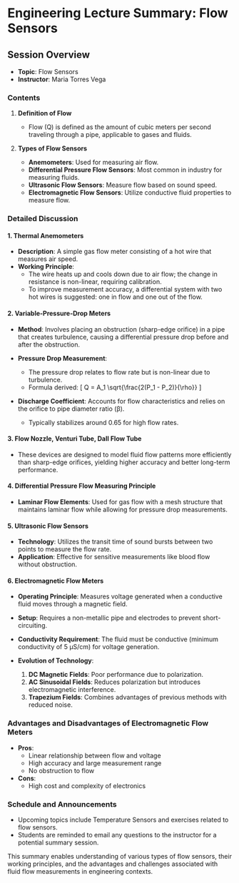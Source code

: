 # Engineering Lecture Summary: Flow Sensors

## Session Overview
- **Topic**: Flow Sensors
- **Instructor**: Maria Torres Vega

### Contents
1. **Definition of Flow**
   - Flow (Q) is defined as the amount of cubic meters per second traveling through a pipe, applicable to gases and fluids.

2. **Types of Flow Sensors**
   - **Anemometers**: Used for measuring air flow.
   - **Differential Pressure Flow Sensors**: Most common in industry for measuring fluids.
   - **Ultrasonic Flow Sensors**: Measure flow based on sound speed.
   - **Electromagnetic Flow Sensors**: Utilize conductive fluid properties to measure flow.

### Detailed Discussion

#### 1. Thermal Anemometers
- **Description**: A simple gas flow meter consisting of a hot wire that measures air speed. 
- **Working Principle**: 
  - The wire heats up and cools down due to air flow; the change in resistance is non-linear, requiring calibration. 
  - To improve measurement accuracy, a differential system with two hot wires is suggested: one in flow and one out of the flow.

#### 2. Variable-Pressure-Drop Meters
- **Method**: Involves placing an obstruction (sharp-edge orifice) in a pipe that creates turbulence, causing a differential pressure drop before and after the obstruction.
- **Pressure Drop Measurement**:
  - The pressure drop relates to flow rate but is non-linear due to turbulence. 
  - Formula derived: 
  \[
  Q = A_1 \sqrt{\frac{2(P_1 - P_2)}{\rho}}
  \]
  
- **Discharge Coefficient**: Accounts for flow characteristics and relies on the orifice to pipe diameter ratio (β). 
  - Typically stabilizes around 0.65 for high flow rates.

#### 3. Flow Nozzle, Venturi Tube, Dall Flow Tube
- These devices are designed to model fluid flow patterns more efficiently than sharp-edge orifices, yielding higher accuracy and better long-term performance.

#### 4. Differential Pressure Flow Measuring Principle
- **Laminar Flow Elements**: Used for gas flow with a mesh structure that maintains laminar flow while allowing for pressure drop measurements.

#### 5. Ultrasonic Flow Sensors
- **Technology**: Utilizes the transit time of sound bursts between two points to measure the flow rate. 
- **Application**: Effective for sensitive measurements like blood flow without obstruction.

#### 6. Electromagnetic Flow Meters
- **Operating Principle**: Measures voltage generated when a conductive fluid moves through a magnetic field.
- **Setup**: Requires a non-metallic pipe and electrodes to prevent short-circuiting.
  
- **Conductivity Requirement**: The fluid must be conductive (minimum conductivity of 5 µS/cm) for voltage generation.
  
- **Evolution of Technology**: 
  1. **DC Magnetic Fields**: Poor performance due to polarization.
  2. **AC Sinusoidal Fields**: Reduces polarization but introduces electromagnetic interference.
  3. **Trapezium Fields**: Combines advantages of previous methods with reduced noise.

### Advantages and Disadvantages of Electromagnetic Flow Meters
- **Pros**: 
   - Linear relationship between flow and voltage
   - High accuracy and large measurement range
   - No obstruction to flow
- **Cons**: 
   - High cost and complexity of electronics

### Schedule and Announcements
- Upcoming topics include Temperature Sensors and exercises related to flow sensors.
- Students are reminded to email any questions to the instructor for a potential summary session.

This summary enables understanding of various types of flow sensors, their working principles, and the advantages and challenges associated with fluid flow measurements in engineering contexts.